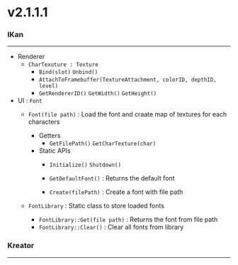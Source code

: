 # v2.1.1.1

### IKan
----------------------------------------------------------------------------------------------------------------------
  - Renderer
    - `CharTexuture : Texture`
      - `Bind(slot)` `Unbind()`
      - `AttachToFramebuffer(TextureAttachment, colorID, depthID, level)`
      - `GetRendererID()` `GetWidth()` `GetHeight()`
  - UI : `Font`
    - `Font(file path)` : Load the font and craate map of textures for each characters
      - Getters
        - `GetFilePath()` `GetCharTexture(char)`
      - Static APIs
        - `Initialize()` `Shutdown()`
    
        - `GetDefaultFont()` : Returns the default font
        - `Create(filePath)` : Create a font with file path
    
    - `FontLibrary` : Static class to store loaded fonts
      - `FontLibrary::Get(file path)` : Returns the font from file path
      - `FontLibrary::Clear()` : Clear all fonts from library

### Kreator
----------------------------------------------------------------------------------------------------------------------
